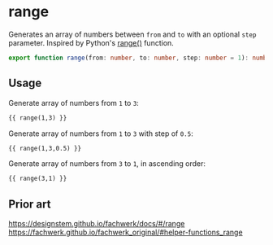 # range

Generates an array of numbers between `from` and `to` with an optional `step` parameter. Inspired by Python's [range()](https://docs.python.org/3/library/stdtypes.html#range) function.

```ts
export function range(from: number, to: number, step: number = 1): number[];
```

## Usage

Generate array of numbers from `1` to `3`:

```md
{{ range(1,3) }}
```

Generate array of numbers from `1` to `3` with step of `0.5`:

```md
{{ range(1,3,0.5) }}
```

Generate array of numbers from `3` to `1`, in ascending order:

```md
{{ range(3,1) }}
```

## Prior art

https://designstem.github.io/fachwerk/docs/#/range
https://fachwerk.github.io/fachwerk_original/#helper-functions_range
